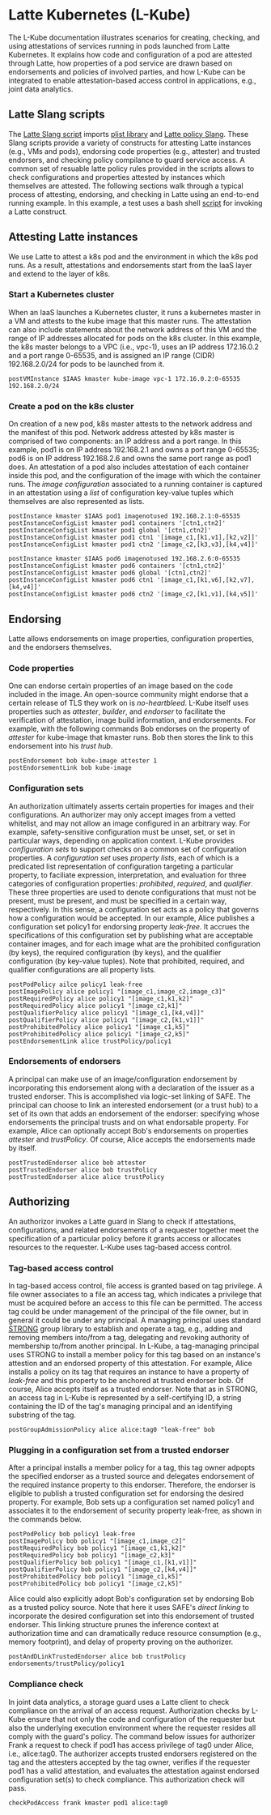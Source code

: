 # Latte Kubernetes (L-Kube)

The L-Kube documentation illustrates scenarios for creating, checking,
and using attestations of services running in pods launched from Latte Kubernetes.
It explains how code and configuration of a pod are attested through
Latte, how properties of a pod service are drawn based on endorsements
and policies of involved parties, and how L-Kube can be integrated to enable
attestation-based access control in applications, e.g., joint data
analytics. 

## Latte Slang scripts
The [Latte Slang script](latte.slang)
imports [plist library](plist-lib.slang)
and [Latte policy Slang](policy.slang).
These Slang scripts provide a variety of constructs for attesting Latte instances
(e.g., VMs and pods), endorsing code properties (e.g., attester) and trusted endorsers,
and checking policy compilance to guard service access. A common set of
resuable latte policy rules provided in the scripts allows to check configurations
and properties attested by instances which themselves are attested.
The following sections walk through a typical process of
attesting, endorsing, and checking in Latte using an end-to-end running example.
In this example, a test uses a bash shell [script](tests/test_app_policy.sh) 
for invoking a Latte construct. 
  

## Attesting Latte instances
We use Latte to attest a k8s pod and the environment in
which the k8s pod runs. As a result, attestations and endorsements
start from the IaaS layer and extend to the layer of k8s. 

### Start a Kubernetes cluster
When an IaaS launches a Kubernetes cluster, it runs a kubernetes
master in a VM and attests to the kube image that this master
runs. The attestation can also include statements about the network
address of this VM and the range of IP addresses allocated for
pods on the k8s cluster. In this example, the k8s master belongs to a
VPC (i.e., vpc-1), uses an IP address
172.16.0.2 and a port range 0-65535, and is assigned an IP range (CIDR)
192.168.2.0/24 for pods to be launched from it.

```
postVMInstance $IAAS kmaster kube-image vpc-1 172.16.0.2:0-65535 192.168.2.0/24
```

### Create a pod on the k8s cluster

On creation of a new pod, k8s master attests to the network
address and the manifest
of this pod. Network address attested by k8s master is comprised of two
components: an IP address and a port range. In this example, pod1 is on
IP address 192.168.2.1 and owns a port range 0-65535; pod6 is on 
IP address 192.168.2.6 and owns the same port range as pod1 does. 
An attestation of a pod also includes attestation of each container
inside this pod, and the configuration
of the image with which the container runs. The *image configuration* 
associated to a running container is captured in an attestation using 
a *list* of configuration key-value tuples which
themselves are also represented as lists. 

<!--  ``$IAAS'' uses an environment
variable holding the ID of the IAAS underneath.
-->

```
postInstance kmaster $IAAS pod1 imagenotused 192.168.2.1:0-65535
postInstanceConfigList kmaster pod1 containers '[ctn1,ctn2]'
postInstanceConfigList kmaster pod1 global '[ctn1,ctn2]'
postInstanceConfigList kmaster pod1 ctn1 '[image_c1,[k1,v1],[k2,v2]]'
postInstanceConfigList kmaster pod1 ctn2 '[image_c2,[k3,v3],[k4,v4]]'
```

```
postInstance kmaster $IAAS pod6 imagenotused 192.168.2.6:0-65535
postInstanceConfigList kmaster pod6 containers '[ctn1,ctn2]'
postInstanceConfigList kmaster pod6 global '[ctn1,ctn2]'
postInstanceConfigList kmaster pod6 ctn1 '[image_c1,[k1,v6],[k2,v7],[k4,v4]]'
postInstanceConfigList kmaster pod6 ctn2 '[image_c2,[k1,v1],[k4,v5]]'
```

## Endorsing
Latte allows endorsements on image properties, configuration properties, and
the endorsers themselves. 

### Code properties 
One can endorse certain properties of an image based on the code included in
the image. An open-source community might endorse that a certain release of TLS
they work on is *no-heartbleed*. L-Kube itself uses properties such as *attester*, *builder*, and *endorser*
to facilitate the verification of attestation, image build 
information, and endorsements. 
For example, with the following commands Bob 
endorses on the property of *attester* for kube-image that kmaster runs.
Bob then stores the link to this endorsement into his *trust hub*.

```
postEndorsement bob kube-image attester 1
postEndorsementLink bob kube-image
```


### Configuration sets

An authorization ultimately asserts certain properties for images
and their configurations. An authorizer may only
accept images from a vetted whitelist, and may not allow an image configured
in an arbitrary way. For example, safety-sensitive configuration
must be unset, set, or set in particular ways, depending on application
context. L-Kube provides *configuration sets* to support checks on a common set of configuration properties.
A *configuration set* uses *property lists*, each of which is a predicated list representation of configuration targeting a particular property,
to faciliate expression, interpretation, and evaluation
for three categories of configuration properties: *prohibited*, *required*, and *qualifier*.
These three properties are used to denote configurations that must not be present,
must be present, and must be specified in a certain way, respectively. 
In this sense, a configuration set acts as a policy that governs how a configuration would be accepted. 
In our example, Alice publishes a configuration set policy1 for endorsing property *leak-free*.
It accrues the specifications of this configuration set by publishing what are
acceptable container images, and for each image what are the prohibited 
configuration (by keys), the required configuration (by
keys), and the qualifier configuration 
(by key-value tuples). Note that prohibited, required, and qualifier configurations are 
all property lists.

```
postPodPolicy ailce policy1 leak-free
postImagePolicy alice policy1 "[image_c1,image_c2,image_c3]"
postRequiredPolicy alice policy1 "[image_c1,k1,k2]"
postRequiredPolicy alice policy1 "[image_c2,k1]"
postQualifierPolicy alice policy1 "[image_c1,[k4,v4]]"
postQualifierPolicy alice policy1 "[image_c2,[k1,v1]]"
postProhibitedPolicy alice policy1 "[image_c1,k5]"
postProhibitedPolicy alice policy1 "[image_c2,k5]"
postEndorsementLink alice trustPolicy/policy1
```


### Endorsements of endorsers
A principal can make use of an image/configuration endorsement by incorporating this
endorsement along with a declaration of the issuer as a trusted endorser. This is accomplished via logic-set
linking of SAFE. The principal can choose to link an interested endorsement 
(or a trust hub) to a set of its own that adds an endorsement of the endorser:
specifying  whose endorsements the principal trusts and on what endorsable property.
For example, Alice can optionally accept Bob's endorsements on
properties *attester* and *trustPolicy*. Of course, Alice accepts the endorsements made by itself. 

```
postTrustedEndorser alice bob attester
postTrustedEndorser alice bob trustPolicy
postTrustedEndorser alice alice trustPolicy
``` 

## Authorizing
An authorizor invokes a Latte guard in Slang to check if 
attestations, configurations, and related endorsements of a requester
together meet the specification of a particular policy before it
grants access or allocates resources
to the requester. L-Kube uses tag-based access control.



### Tag-based access control
In tag-based access control,  file access is granted based on tag privilege. A file owner associates to a file an access tag, which 
indicates a privilege that must be acquired before an access to this file can be permitted. The access tag could be under
management of the principal of the file owner, but in general it could be under any principal. A managing
principal uses standard [STRONG](../strong) group library to establish and operate a tag, e.g., adding and removing
members into/from a tag, delegating and revoking authority of membership to/from another principal. In L-Kube,
a tag-managing principal uses STRONG to install a member policy for this tag based on an instance's attestion and
an endorsed property of this attestation. For example, Alice installs a policy on its tag that requires an instance to 
have a property of *leak-free* and this property to be anchored at trusted
endorser bob.  Of course, Alice accepts itself as a trusted endorser. Note that as in STRONG,
an access tag in L-Kube is represented by a self-certifying ID, a string containing the ID of the tag's managing principal
and an identifying substring of the tag.

```
postGroupAdmissionPolicy alice alice:tag0 "leak-free" bob
```


### Plugging in a configuration set from a trusted endorser

After a principal installs a member policy for a tag, this tag owner adpopts the specified 
endorser as a trusted source and delegates endorsement 
of the required instance property to this endorser.
Therefore, the endorser is eligible to publish a trusted configuration set
for endorsing the desired property.
For example, Bob sets up a configuration set named policy1 and associates it to the endorsement of
security property leak-free, as shown in the commands below. 

```
postPodPolicy bob policy1 leak-free
postImagePolicy bob policy1 "[image_c1,image_c2]"
postRequiredPolicy bob policy1 "[image_c1,k1,k2]"
postRequiredPolicy bob policy1 "[image_c2,k3]"
postQualifierPolicy bob policy1 "[image_c1,[k1,v1]]"
postQualifierPolicy bob policy1 "[image_c2,[k4,v4]]"
postProhibitedPolicy bob policy1 "[image_c1,k5]"
postProhibitedPolicy bob policy1 "[image_c2,k5]"
```

Alice could also explicitly  adopt Bob's configuration set by endorsing Bob as a trusted policy source. Note that 
here it uses SAFE's *direct linking* to incorporate the desired configuration set into this
endorsement of trusted endorser. This linking structure prunes the inference context at authorization time
and can dramatically reduce resource consumption (e.g., memory footprint), 
and delay of property proving on the authorizer.

 
```
postAndDLinkTrustedEndorser alice bob trustPolicy endorsements/trustPolicy/policy1
```



### Compliance check
In joint data analytics, a storage guard uses a Latte client
to check compliance on the arrival of
an access request. Authorization checks by L-Kube ensure that not only the
code and configuration of the requester but also the underlying execution
environment where the
requester resides all comply with the guard's policy. The command below
issues for authorizer Frank a request to check if pod1 has access privilege of tag0 under Alice,
i.e., alice:tag0. The authorizer accepts trusted endorsers registered on the tag and the attesters
accepted by the tag owner, verifies if the requester pod1 has a valid attestation, and evaluates 
the attestation against endorsed configuration set(s) to check compliance.   This authorization
check will pass.

```
checkPodAccess frank kmaster pod1 alice:tag0
```
